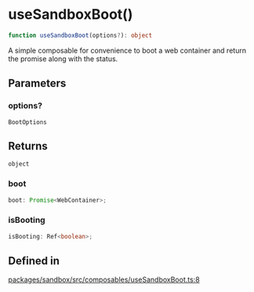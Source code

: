 # useSandboxBoot()

```ts
function useSandboxBoot(options?): object
```

A simple composable for convenience to boot a web container and return the promise along with the status.

## Parameters

### options?

`BootOptions`

## Returns

`object`

### boot

```ts
boot: Promise<WebContainer>;
```

### isBooting

```ts
isBooting: Ref<boolean>;
```

## Defined in

[packages/sandbox/src/composables/useSandboxBoot.ts:8](https://github.com/frontendat/karagoz/blob/main/packages/sandbox/src/composables/useSandboxBoot.ts#L8)
